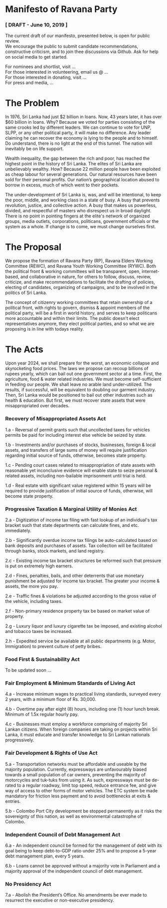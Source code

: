 # Manifesto of Ravana Party
### [ DRAFT - June 10, 2019 ]

The current draft of our manifesto, presented below, is open for public review.  
We encourage the public to submit candidate recommendations, constructive criticism, and to join thee discussions via Github. Ask for help on social media to get started.

For nominees and shortlist, visit ...  
For those interested in volunteering, email us @ ...  
For those interested in donating, visit ...  
For press and media, ...  

# The Problem

In 1976, Sri Lanka had just $2 billion in loans. Now, 43 years later, it has over $60 billion in loans. Why? Because we voted for parties consisting of the same crooks led by different leaders. We can continue to vote for UNP, SLPP, or any other political party, it will make no difference. Any leader claiming he can recover the economy is lying to the people and to himself. Do understand, there is no light at the end of this tunnel. The nation will inevitably be on life support.

Wealth inequality, the gap between the rich and poor, has reached the highest point in the history of Sri Lanka. The elites of Sri Lanka are unbelievably wealthy. How? Because 22 million people have been exploited as cheap labour for several generations. Our natural resources have been sold for their personal profits. Our nation’s geographical location abused to borrow in excess, much of which went to their pockets.

The under-development of Sri Lanka is, was, and will be intentional, to keep the poor, middle, and working class in a state of busy. A busy that prevents revolution, justice, and collective action. A busy that makes us powerless, divided, and respectful of masters who disrespect us in broad daylight. There is no point in pointing fingers at the elite's network of organized groups, media outlets, corporations, politicans, government officials or the system as a whole. If change is to come, we must change ourselves first.

# The Proposal

We propose the formation of Ravana Party (RP), Ravana Elders Working Committee (REWC), and Ravana Youth Working Committee (RYWC). Both the political front & working committees will be transparent, open, internet-based, and collaborative in nature, for others to follow, discuss, review, criticize, and make recommendations to facilitate the drafting of policies, electing of candidates, organizing of campaigns, and to be involved in the politics of Sri Lanka.

The concept of citizenry working committees that retain ownership of a political front, with rights to govern, dismiss & appoint members of the political party, will be a first in world history, and serves to keep politicans more accountable and within their limits. The public doesn't elect representatives anymore, they elect political parties, and so what we are proposing is in line with todays reality.

# The Acts

Upon year 2024, we shall prepare for the worst, an economic collapse and skyrocketing food prices. The laws we propose can recoup billions of rupees yearly, which can bail out one government sector at a time. First, the agriculture, food & water related industries. We must become self-sufficient in feeding our people. We shall leave no arable land under-utilized. The results, if successful, will be equivalent to doubling our garment industry. Then, Sri Lanka would be positioned to bail out other industries such as health & education. But first, we must recover state assets that were misappropriated over decades.

### Recovery of Misappropriated Assets Act

1.a - Reversal of permit grants such that uncollected taxes for vehicles permits be paid for including interest else vehicle be seized by state.

1.b - Investments and/or purchases of stocks, businesses, foreign & local assets, and transfers of large sums of money will require justification regarding initial source of funds, otherwise, becomes state property.

1.c - Pending court cases related to misappropriation of state assets with reasonable yet inconclusive evidence will enable state to seize personal & related assets, including non-bailable imprisonment until trial is held.

1.d - Real estate with significant value registered within 15 years will be required to provide justification of initial source of funds, otherwise, will become state property.

### Progressive Taxation & Marginal Utility of Monies Act

2.a - Digitization of income tax filing with fast lookup of an individual's tax bracket such that state departments can calculate fines, and etc. immediately.

2.b - Significantly overdue income tax filings be auto-calculated based on bank deposits and purchases of assets. Tax collection will be facilitated through banks, stock markets, and land registry.

2.c - Existing income tax bracket structures be reformed such that pressure is put on extremely high earners.

2.d - Fines, penalties, bails, and other deterrents that use monetary punishment be adjusted for income tax bracket. The greater your income & assets, the more you pay.

2.e - Traffic fines & violations be adjusted according to the gross value of the vehicle, including taxes.

2.f - Non-primary residence property tax be based on market value of property.

2.g - Luxury liquor and luxury cigarette tax be imposed, and existing alcohol and tobacco taxes be increased.

2.h - Expedited service be available at all public departments (e.g. Motor, Immigration) to prevent culture of petty bribes.

### Food First & Sustainability Act

To be updated soon ...

### Fair Employment & Minimum Standards of Living Act

4.a - Increase minimum wages to practical living standards, surveyed every 2 years, with a minimum floor of Rs. 30,000.

4.b - Overtime pay after eight (8) hours, including one (1) hour lunch break. Minimum of 1.5x regular hourly pay.

4.c - Businesses must employ a workforce comprising of majority Sri Lankan citizens. When foreign companies are taking on projects within Sri Lanka, it must educate and transfer knowledge to Sri Lankan nationals progressively.

### Fair Development & Rights of Use Act

5.a - Transportation networks must be affordable and useable by the majority population. Currently, expressways are unfavourably biased towards a small population of car owners, preventing the majority of motorcycles and tuk-tuks from using it. As such, expressways must be de-rated to a regular roadway, limit top speed, reduce entrance fee, and give way of access to other forms of motor vehicles. The ETC system be made mandatory for friction less payment and to avoid bottlenecks at exits & entries.

5.b - Colombo Port City development be stopped permanently as it risks the sovereignty of this nation, as well as environmental catastrophe of Colombo.

### Independent Council of Debt Management Act

6.a - An independent council be formed for the management of debt with its goal being to keep debt-to-GDP ratio under 25% and to propose a 5-year debt management plan, every 5 years.

6.b - Loans cannot be approved without a majority vote in Parliament and a majority approval of the independent council of debt management.

### No Presidency Act

7.a - Abolish the President’s Office. No amendments be ever made to resurrect the executive or non-executive presidency.
